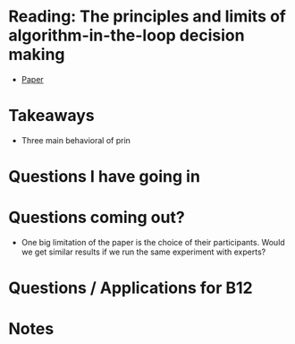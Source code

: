 # Reading: The principles and limits of algorithm-in-the-loop decision making
* [Paper](https://www.benzevgreen.com/wp-content/uploads/2019/09/19-cscw.pdf)

# Takeaways
* Three main behavioral of prin

# Questions I have going in

# Questions coming out?
* One big limitation of the paper is the choice of their participants. Would we get similar results if we run the same experiment with experts?

# Questions / Applications for B12

# Notes
